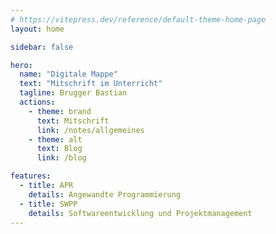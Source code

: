 ```yaml
---
# https://vitepress.dev/reference/default-theme-home-page
layout: home

sidebar: false

hero:
  name: "Digitale Mappe"
  text: "Mitschrift im Unterricht"
  tagline: Brugger Bastian
  actions:
    - theme: brand
      text: Mitschrift
      link: /notes/allgemeines
    - theme: alt
      text: Blog
      link: /blog

features:
  - title: APR
    details: Angewandte Programmierung
  - title: SWPP
    details: Softwareentwicklung und Projektmanagement
---
```


